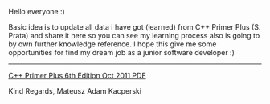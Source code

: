 
Hello everyone :)

Basic idea is to update all data i have got (learned) from C++ Primer Plus (S. Prata) and share it here so you can see my learning process 
also is going to by own further knowledge reference.
I hope this give me some opportunities for find my dream job as a junior software developer :)

-----------------------------------------------------------------------------------------------------------------------------------------------------------



[C++ Primer Plus 6th Edition Oct 2011 PDF](https://zhjwpku.com/assets/pdf/books/C++.Primer.Plus.6th.Edition.Oct.2011.pdf)


Kind Regards,
Mateusz Adam Kacperski
